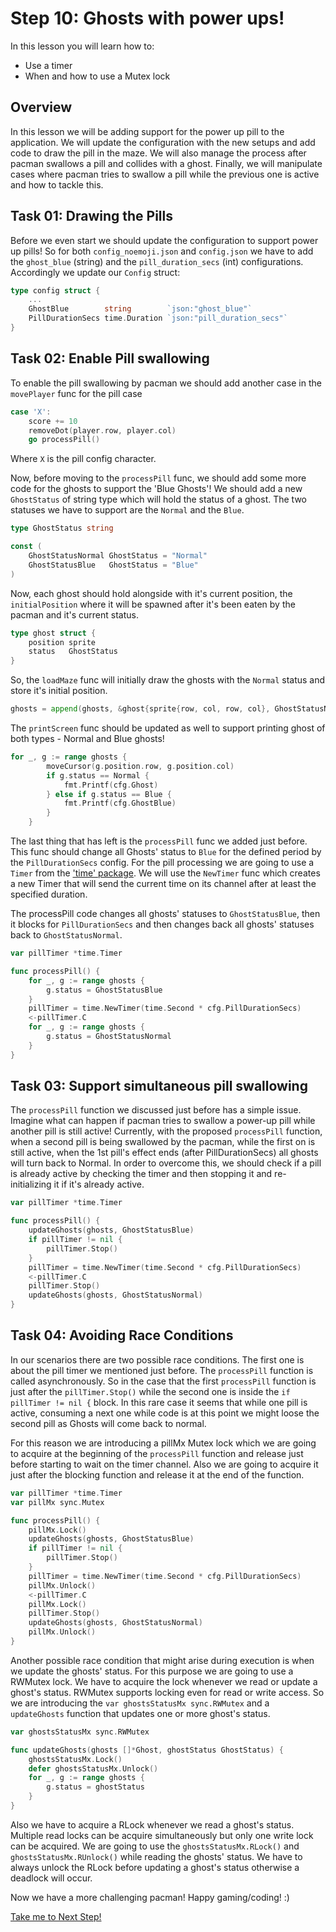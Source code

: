 # Step 10: Ghosts with power ups!

In this lesson you will learn how to:

- Use a timer 
- When and how to use a Mutex lock

## Overview

In this lesson we will be adding support for the power up pill to the application. We will update the configuration with the new setups and add code to draw the pill in the maze. We will also manage the process after pacman swallows a pill and collides with a ghost. Finally, we will manipulate cases where pacman tries to swallow a pill while the previous one is active and how to tackle this.

## Task 01: Drawing the Pills
Before we even start we should update the configuration to support power up pills! So for both `config_noemoji.json` and `config.json` we have to add the `ghost_blue` (string) and the `pill_duration_secs` (int) configurations.
Accordingly we update our `Config` struct:
```go
type config struct {
    ...
	GhostBlue        string        `json:"ghost_blue"`
	PillDurationSecs time.Duration `json:"pill_duration_secs"`
}
```

## Task 02: Enable Pill swallowing
To enable the pill swallowing by pacman we should add another case in the `movePlayer` func for the pill case
```go
case 'X':
	score += 10
	removeDot(player.row, player.col)
	go processPill()
```
Where `X` is the pill config character. 

Now, before moving to the `processPill` func, we should add some more code for the ghosts to support the 'Blue Ghosts'! We should add a new `GhostStatus` of string type which will hold the status of a ghost. The two statuses we have to support are the `Normal` and the `Blue`.


```go
type GhostStatus string

const (
	GhostStatusNormal GhostStatus = "Normal"
	GhostStatusBlue   GhostStatus = "Blue"
)
```

Now, each ghost should hold alongside with it's current position, the `initialPosition` where it will be spawned after it's been eaten by the pacman and it's current status.

```go
type ghost struct {
	position sprite
	status   GhostStatus
}
```
So, the `loadMaze` func will initially draw the ghosts with the `Normal` status and store it's initial position.

```go
ghosts = append(ghosts, &ghost{sprite{row, col, row, col}, GhostStatusNormal})
```

The `printScreen` func should be updated as well to support printing ghost of both types - Normal and Blue ghosts!

```go
for _, g := range ghosts {
		moveCursor(g.position.row, g.position.col)
		if g.status == Normal {
			fmt.Printf(cfg.Ghost)
		} else if g.status == Blue {
			fmt.Printf(cfg.GhostBlue)
		}
	}
```

The last thing that has left is the `processPill` func we added just before. This func should change all Ghosts' status to `Blue` for the defined period by the `PillDurationSecs` config.
For the pill processing  we are going to use a `Timer` from the ['time' package](https://golang.org/pkg/time/). We will use the `NewTimer` func which creates a new Timer that will send the current time on its channel after at least the specified duration.

The processPill code changes all ghosts' statuses to `GhostStatusBlue`, then it blocks for `PillDurationSecs` and then changes back all ghosts' statuses back to `GhostStatusNormal`.

```go
var pillTimer *time.Timer

func processPill() {
	for _, g := range ghosts {
		g.status = GhostStatusBlue
	}
	pillTimer = time.NewTimer(time.Second * cfg.PillDurationSecs)
	<-pillTimer.C
    for _, g := range ghosts {
		g.status = GhostStatusNormal
    }
}
```

## Task 03: Support simultaneous pill swallowing
The `processPill` function we discussed just before has a simple issue. Imagine what can happen if pacman tries to swallow a power-up pill while another pill is still active! Currently, with the proposed `processPill` function, when a second pill is being swallowed by the pacman, while the first on is still active, when the 1st pill's effect ends (after PillDurationSecs) all ghosts will turn back to Normal. In order to overcome this, we should check if a pill is already active by checking the timer and then stopping it and re-initializing it if it's already active.

```go
var pillTimer *time.Timer

func processPill() {
	updateGhosts(ghosts, GhostStatusBlue)
	if pillTimer != nil {
		pillTimer.Stop()
	}
	pillTimer = time.NewTimer(time.Second * cfg.PillDurationSecs)
	<-pillTimer.C
	pillTimer.Stop()
	updateGhosts(ghosts, GhostStatusNormal)
}
```

## Task 04: Avoiding Race Conditions
In our scenarios there are two possible race conditions. The first one is about the pill timer we mentioned just before. The `processPill` function is called asynchronously. So in the case that the first `processPill` function is just after the `pillTimer.Stop()` while the second one is inside the `if pillTimer != nil {` block. In this rare case it seems that while one pill is active, consuming a next one while code is at this point we might loose the second pill as Ghosts will come back to normal. 

For this reason we are introducing a pillMx Mutex lock which we are going to acquire at the beginning of the `processPill` function and release just before starting to wait on the timer channel. Also we are going to acquire it just after the blocking function and release it at the end of the function.

```go
var pillTimer *time.Timer
var pillMx sync.Mutex

func processPill() {
	pillMx.Lock()
	updateGhosts(ghosts, GhostStatusBlue)
	if pillTimer != nil {
		pillTimer.Stop()
	}
	pillTimer = time.NewTimer(time.Second * cfg.PillDurationSecs)
	pillMx.Unlock()
	<-pillTimer.C
	pillMx.Lock()
	pillTimer.Stop()
	updateGhosts(ghosts, GhostStatusNormal)
	pillMx.Unlock()
}
```

Another possible race condition that might arise during execution is when we update the ghosts' status. For this purpose we are going to use a RWMutex lock. We have to acquire the lock whenever we read or update a ghost's status. RWMutex supports locking even for read or write access. So we are introducing the `var ghostsStatusMx sync.RWMutex` and a `updateGhosts` function that updates one or more ghost's status.

```go 
var ghostsStatusMx sync.RWMutex

func updateGhosts(ghosts []*Ghost, ghostStatus GhostStatus) {
	ghostsStatusMx.Lock()
	defer ghostsStatusMx.Unlock()
	for _, g := range ghosts {
		g.status = ghostStatus
	}
}
```

Also we have to acquire a RLock whenever we read a ghost's status. Multiple read locks can be acquire simultaneously but only one write lock can be acquired. We are going to use the `ghostsStatusMx.RLock()` and `ghostsStatusMx.RUnlock()` while reading the ghosts' status. We have to always unlock the RLock before updating a ghost's status otherwise a deadlock will occur.


Now we have a more challenging pacman! Happy gaming/coding! :) 

[Take me to Next Step!](../stepxx/README.md)